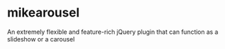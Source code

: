 mikearousel
===========

An extremely flexible and feature-rich jQuery plugin that can function as a slideshow or a carousel
